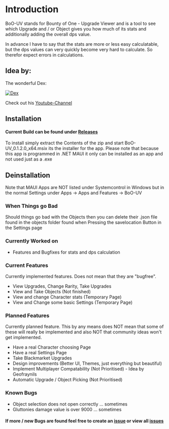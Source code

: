 # Introduction
BoO-UV stands for Bounty of One - Upgrade Viewer and is a tool to see which Upgrade and / or Object gives you how much of its stats and
additionally adding the overall dps value.

In advance I have to say that the stats are more or less easy calculatable, but the dps values can very quickly become very hard to calculate.
So therefor expect errors in calculations.

## Idea by:
The wonderful Dex:

[![Dex](https://cdn.discordapp.com/avatars/133907727134097408/67d9d4fffb90514b598948359c88dd1c.png)](https://www.youtube.com/c/DexCitingGaming)

Check out his [Youtube-Channel](https://www.youtube.com/c/DexCitingGaming)

## Installation
#### Current Build can be found under [Releases](https://github.com/Der-Floh/BoO-UV/releases)
To install simply extract the Contents of the zip and start BoO-UV_0.1.2.0_x64.msix its the installer for the app.
Please note that because this app is programmed in .NET MAUI it only can be installed as an app and not used just as a .exe

## Deinstallation
Note that MAUI Apps are NOT listed under Systemcontrol in Windows but in the normal Settings under Apps -> Apps and Features -> BoO-UV

### When Things go Bad
Should things go bad with the Objects then you can delete their .json file found in the objects folder found when Pressing the savelocation Button in the Settings page

### Currently Worked on
 - Features and Bugfixes for stats and dps calculation

### Current Features
Currently implemented features. Does not mean that they are "bugfree".
 - View Upgrades, Change Rarity, Take Upgrades
 - View and Take Objects (Not finished)
 - View and change Character stats (Temporary Page)
 - View and Change some basic Settings (Temporary Page)

### Planned Features
Currently planned feature. This by any means does NOT mean that some of these will really be implemented and also NOT that community ideas won't get implemented.
 - Have a real Character choosing Page
 - Have a real Settings Page
 - Take Blackmarket Upgrades
 - Design improvements (Better UI, Themes, just everything but beautiful)
 - Implement Multiplayer Compatability (Not Prioritised) - Idea by Geofraynils
 - Automatic Upgrade / Object Picking (Not Prioritised)

### Known Bugs
 - Object selection does not open correctly ... sometimes
 - Gluttonies damage value is over 9000 ... sometimes

#### If more / new Bugs are found feel free to create an [issue](https://github.com/Der-Floh/BoO-UV/issues/new) or view all [issues](https://github.com/Der-Floh/BoO-UV/issues)